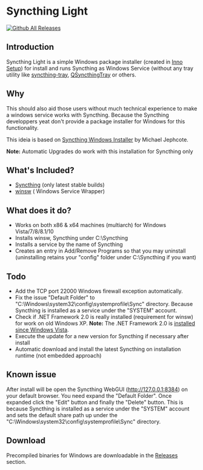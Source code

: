# Syncthing Light

[![Github All Releases](https://img.shields.io/github/downloads/maxwelleite/syncthinglight/total.svg)](https://github.com/maxwelleite/syncthinglight/releases)

## Introduction

Syncthing Light is a simple Windows package installer (created in [Inno Setup](http://www.jrsoftware.org/isinfo.php)) for install and runs Syncthing as Windows Service (without any tray utility like [syncthing-tray](https://github.com/alex2108/syncthing-tray), [QSyncthingTray](https://github.com/sieren/QSyncthingTray) or others.

## Why

This should also aid those users without much technical experience to make a windows service works with Syncthing. Because the Syncthing developpers yeat don't provide a package installer for Windows for this functionality.

This ideia is based on [Syncthing Windows Installer](https://forum.syncthing.net/t/syncthing-windows-installer/2009) by Michael Jephcote.

**Note:** Automatic Upgrades do work with this installation for Syncthing only

## What's Included?

* [Syncthing](https://github.com/syncthing) (only latest stable builds)
* [winsw](https://github.com/kohsuke/winsw) ( Windows Service Wrapper)

## What does it do?

* Works on both x86 & x64 machines (multiarch) for Windows Vista/7/8/8.1/10
* Installs winsw, Syncthing under C:\Syncthing
* Installs a service by the name of Syncthing
* Creates an entry in Add/Remove Programs so that you may uninstall (uninstalling retains your "config" folder under C:\Syncthing if you want)

## Todo

* Add the TCP port 22000 Windows firewall exception automatically.
* Fix the issue "Default Folder" to "C:\Windows\system32\config\systemprofile\Sync" directory. Because Syncthing is installed as a service under the "SYSTEM" account.
* Check if .NET Framework 2.0 is really installed (requirement for winsw) for work on old Windows XP. **Note:** The .NET Framework 2.0 is [installed since Windows Vista](https://blogs.msdn.microsoft.com/astebner/2007/03/14/mailbag-what-version-of-the-net-framework-is-included-in-what-version-of-the-os/).
* Execute the update for a new version for Syncthing if necessary after install
* Automatic download and install the latest Syncthing on installation runtime (not embedded approach)

## Known issue

After install will be open the Syncthing WebGUI (http://127.0.0.1:8384) on your default browser. You need expand the "Default Folder". Once expanded click the "Edit" button and finally the "Delete" button. This is because Syncthing is installed as a service under the "SYSTEM" account and sets the default share path up under the "C:\Windows\system32\config\systemprofile\Sync" directory.

## Download

Precompiled binaries for Windows are downloadable in the [Releases](https://github.com/maxwelleite/syncthinglight/releases) section.
